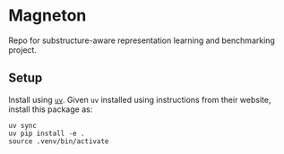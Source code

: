 # Magneton

Repo for substructure-aware representation learning and benchmarking project.

## Setup

Install using [`uv`](https://docs.astral.sh/uv/). Given `uv` installed using instructions from their website, install this package as:
```
uv sync
uv pip install -e .
source .venv/bin/activate
```
